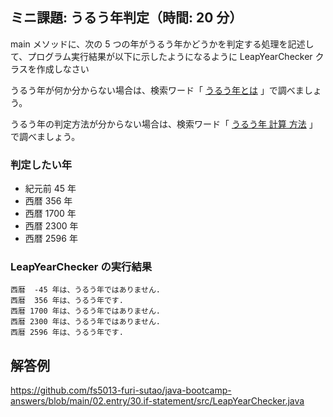 ## ミニ課題: うるう年判定（時間: 20 分）

main メソッドに、次の 5 つの年がうるう年かどうかを判定する処理を記述して、プログラム実行結果が以下に示したようになるように LeapYearChecker クラスを作成しなさい

うるう年が何か分からない場合は、検索ワード「 [うるう年とは](https://www.google.com/search?q=うるう年とは) 」で調べましょう。

うるう年の判定方法が分からない場合は、検索ワード「 [うるう年 計算 方法](https://www.google.com/search?q=うるう年+計算+方法) 」で調べましょう。

### 判定したい年

- 紀元前 45 年
- 西暦 356 年
- 西暦 1700 年
- 西暦 2300 年
- 西暦 2596 年

### LeapYearChecker の実行結果

```
西暦  -45 年は、うるう年ではありません.
西暦  356 年は、うるう年です.
西暦 1700 年は、うるう年ではありません.
西暦 2300 年は、うるう年ではありません.
西暦 2596 年は、うるう年です.
```

## 解答例

https://github.com/fs5013-furi-sutao/java-bootcamp-answers/blob/main/02.entry/30.if-statement/src/LeapYearChecker.java
